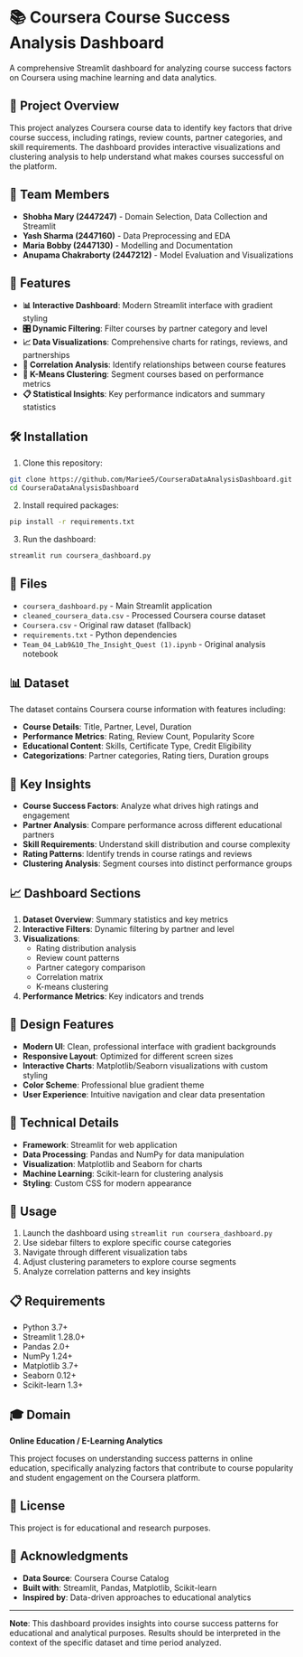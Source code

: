 # 📚 Coursera Course Success Analysis Dashboard

A comprehensive Streamlit dashboard for analyzing course success factors on Coursera using machine learning and data analytics.

## 🎯 Project Overview

This project analyzes Coursera course data to identify key factors that drive course success, including ratings, review counts, partner categories, and skill requirements. The dashboard provides interactive visualizations and clustering analysis to help understand what makes courses successful on the platform.

## 👥 Team Members

- **Shobha Mary (2447247)** - Domain Selection, Data Collection and Streamlit
- **Yash Sharma (2447160)** - Data Preprocessing and EDA  
- **Maria Bobby (2447130)** - Modelling and Documentation
- **Anupama Chakraborty (2447212)** - Model Evaluation and Visualizations

## 🚀 Features

- **📊 Interactive Dashboard**: Modern Streamlit interface with gradient styling
- **🎛️ Dynamic Filtering**: Filter courses by partner category and level
- **📈 Data Visualizations**: Comprehensive charts for ratings, reviews, and partnerships
- **🔗 Correlation Analysis**: Identify relationships between course features
- **🎯 K-Means Clustering**: Segment courses based on performance metrics
- **📋 Statistical Insights**: Key performance indicators and summary statistics

## 🛠️ Installation

1. Clone this repository:
```bash
git clone https://github.com/Mariee5/CourseraDataAnalysisDashboard.git
cd CourseraDataAnalysisDashboard
```

2. Install required packages:
```bash
pip install -r requirements.txt
```

3. Run the dashboard:
```bash
streamlit run coursera_dashboard.py
```

## 📁 Files

- `coursera_dashboard.py` - Main Streamlit application
- `cleaned_coursera_data.csv` - Processed Coursera course dataset
- `Coursera.csv` - Original raw dataset (fallback)
- `requirements.txt` - Python dependencies
- `Team_04_Lab9&10_The_Insight_Quest (1).ipynb` - Original analysis notebook

## 📊 Dataset

The dataset contains Coursera course information with features including:
- **Course Details**: Title, Partner, Level, Duration
- **Performance Metrics**: Rating, Review Count, Popularity Score
- **Educational Content**: Skills, Certificate Type, Credit Eligibility
- **Categorizations**: Partner categories, Rating tiers, Duration groups

## 🎯 Key Insights

- **Course Success Factors**: Analyze what drives high ratings and engagement
- **Partner Analysis**: Compare performance across different educational partners
- **Skill Requirements**: Understand skill distribution and course complexity
- **Rating Patterns**: Identify trends in course ratings and reviews
- **Clustering Analysis**: Segment courses into distinct performance groups

## 📈 Dashboard Sections

1. **Dataset Overview**: Summary statistics and key metrics
2. **Interactive Filters**: Dynamic filtering by partner and level
3. **Visualizations**: 
   - Rating distribution analysis
   - Review count patterns
   - Partner category comparison
   - Correlation matrix
   - K-means clustering
4. **Performance Metrics**: Key indicators and trends

## 🎨 Design Features

- **Modern UI**: Clean, professional interface with gradient backgrounds
- **Responsive Layout**: Optimized for different screen sizes
- **Interactive Charts**: Matplotlib/Seaborn visualizations with custom styling
- **Color Scheme**: Professional blue gradient theme
- **User Experience**: Intuitive navigation and clear data presentation

## 🔧 Technical Details

- **Framework**: Streamlit for web application
- **Data Processing**: Pandas and NumPy for data manipulation
- **Visualization**: Matplotlib and Seaborn for charts
- **Machine Learning**: Scikit-learn for clustering analysis
- **Styling**: Custom CSS for modern appearance

## 🚀 Usage

1. Launch the dashboard using `streamlit run coursera_dashboard.py`
2. Use sidebar filters to explore specific course categories
3. Navigate through different visualization tabs
4. Adjust clustering parameters to explore course segments
5. Analyze correlation patterns and key insights

## 📋 Requirements

- Python 3.7+
- Streamlit 1.28.0+
- Pandas 2.0+
- NumPy 1.24+
- Matplotlib 3.7+
- Seaborn 0.12+
- Scikit-learn 1.3+

## 🎓 Domain

**Online Education / E-Learning Analytics**

This project focuses on understanding success patterns in online education, specifically analyzing factors that contribute to course popularity and student engagement on the Coursera platform.

## 📄 License

This project is for educational and research purposes.

## 🙏 Acknowledgments

- **Data Source**: Coursera Course Catalog
- **Built with**: Streamlit, Pandas, Matplotlib, Scikit-learn
- **Inspired by**: Data-driven approaches to educational analytics

---

**Note**: This dashboard provides insights into course success patterns for educational and analytical purposes. Results should be interpreted in the context of the specific dataset and time period analyzed.
